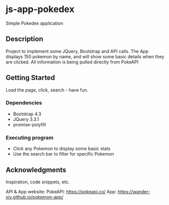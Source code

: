 # js-app-pokedex

Simple Pokedex application

## Description

Project to implement some JQuery, Bootstrap and API calls. The App displays 150 pokemon by name, and will show some basic details when they are clicked. All information is being pulled directly from PokeAPI

## Getting Started

Load the page, click, search - have fun.

### Dependencies

- Bootstrap 4.3
- JQuery 3.3.1
- promise-polyfill

### Executing program

- Click any Pokemon to display some basic stats
- Use the search bar to filter for specific Pokemon

## Acknowledgments

Inspiration, code snippets, etc.

API & App website:
PokeAPI: https://pokeapi.co/
App: https://wander-xiv.github.io/pokemon-app/
